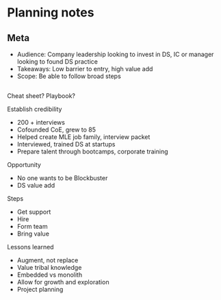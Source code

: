 # Planning notes

## Meta

 - Audience: Company leadership looking to invest in DS, IC or manager looking to found DS practice
 - Takeaways: Low barrier to entry, high value add
 - Scope: Be able to follow broad steps

## 

Cheat sheet? Playbook?

Establish credibility

 - 200 + interviews
 - Cofounded CoE, grew to 85
 - Helped create MLE job family, interview packet
 - Interviewed, trained DS at startups
 - Prepare talent through bootcamps, corporate training

Opportunity

 - No one wants to be Blockbuster
 - DS value add
 
Steps

 - Get support
 - Hire
 - Form team
 - Bring value

Lessons learned

 - Augment, not replace
 - Value tribal knowledge
 - Embedded vs monolith
 - Allow for growth and exploration
 - Project planning
